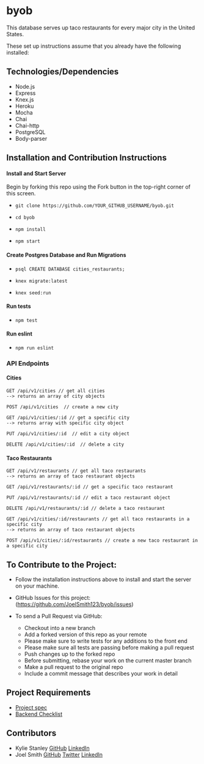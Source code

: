 # byob

This database serves up taco restaurants for every major city in the United States.

These set up instructions assume that you already have the following installed:

## Technologies/Dependencies
- Node.js
- Express
- Knex.js
- Heroku
- Mocha
- Chai 
- Chai-http
- PostgreSQL
- Body-parser

## Installation and Contribution Instructions

#### Install and Start Server

Begin by forking this repo using the Fork button in the top-right corner of this screen.

* `git clone https://github.com/YOUR_GITHUB_USERNAME/byob.git`

* `cd byob`

* `npm install`

* `npm start`

#### Create Postgres Database and Run Migrations
* `psql CREATE DATABASE cities_restaurants;`

* `knex migrate:latest`

* `knex seed:run`

#### Run tests 
* `npm test`

#### Run eslint
* `npm run eslint`

### API Endpoints
#### Cities
```
GET /api/v1/cities // get all cities
--> returns an array of city objects

POST /api/v1/cities  // create a new city

GET /api/v1/cities/:id // get a specific city
--> returns array with specific city object

PUT /api/v1/cities/:id  // edit a city object

DELETE /api/v1/cities/:id  // delete a city
```
#### Taco Restaurants
```
GET /api/v1/restaurants // get all taco restaurants
--> returns an array of taco restaurant objects

GET /api/v1/restaurants/:id // get a specific taco restaurant

PUT /api/v1/restaurants/:id // edit a taco restaurant object

DELETE /api/v1/restaurants/:id // delete a taco restaurant

GET /api/v1/cities/:id/restaurants // get all taco restaurants in a specific city
--> returns an array of taco restaurant objects

POST /api/v1/cities/:id/restaurants // create a new taco restaurant in a specific city
```

## To Contribute to the Project:

- Follow the installation instructions above to install and start the server on your machine.

- GitHub Issues for this project: (https://github.com/JoelSmith123/byob/issues)

- To send a Pull Request via GitHub:
    - Checkout into a new branch
    - Add a forked version of this repo as your remote
    - Please make sure to write tests for any additions to the front end
    - Please make sure all tests are passing before making a pull request
    - Push changes up to the forked repo
    - Before submitting, rebase your work on the current master branch
    - Make a pull request to the original repo
    - Include a commit message that describes your work in detail

## Project Requirements
 * [Project spec](http://frontend.turing.io/projects/build-your-own-backend.html)
 * [Backend Checklist](http://frontend.turing.io/projects/byob/backend-feature-checklist.html)

## Contributors
 * Kylie Stanley [GitHub](https://github.com/kyliestanley) [LinkedIn](https://www.linkedin.com/in/kyliestanley/)
 * Joel Smith [GitHub](https://github.com/JoelSmith123) [Twitter](https://twitter.com/j0elsmith123) [LinkedIn](https://www.linkedin.com/in/joelsmith123/) 
